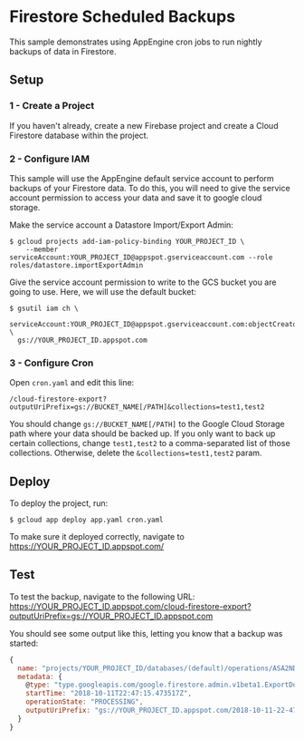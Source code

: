 # Firestore Scheduled Backups

This sample demonstrates using AppEngine cron jobs to run nightly backups
of data in Firestore.

## Setup

### 1 - Create a Project

If you haven't already, create a new Firebase project and create a Cloud
Firestore database within the project.

### 2 - Configure IAM

This sample will use the AppEngine default service account to perform
backups of your Firestore data. To do this, you will need to give
the service account permission to access your data and save it to
google cloud storage.

Make the service account a Datastore Import/Export Admin:

```shell
$ gcloud projects add-iam-policy-binding YOUR_PROJECT_ID \
    --member serviceAccount:YOUR_PROJECT_ID@appspot.gserviceaccount.com --role roles/datastore.importExportAdmin
```

Give the service account permission to write to the GCS bucket you
are going to use. Here, we will use the default bucket:

```shell
$ gsutil iam ch \
  serviceAccount:YOUR_PROJECT_ID@appspot.gserviceaccount.com:objectCreator \
  gs://YOUR_PROJECT_ID.appspot.com
```

### 3 - Configure Cron

Open `cron.yaml` and edit this line:

```
/cloud-firestore-export?outputUriPrefix=gs://BUCKET_NAME[/PATH]&collections=test1,test2
```

You should change `gs://BUCKET_NAME[/PATH]` to the Google Cloud Storage
path where your data should be backed up. If you only want to back up certain
collections, change `test1,test2` to a comma-separated list of those collections.
Otherwise, delete the `&collections=test1,test2` param.

## Deploy

To deploy the project, run:

```
$ gcloud app deploy app.yaml cron.yaml
```

To make sure it deployed correctly, navigate to https://YOUR_PROJECT_ID.appspot.com/

## Test

To test the backup, navigate to the following URL:
https://YOUR_PROJECT_ID.appspot.com/cloud-firestore-export?outputUriPrefix=gs://YOUR_PROJECT_ID.appspot.com

You should see some output like this, letting you know that a backup
was started:

```js
{
  name: "projects/YOUR_PROJECT_ID/databases/(default)/operations/ASA2NDIwNjI3ODQJGnRsdWFmZWQHEmxhcnRuZWNzdS1zYm9qLW5pbWRhFAosEg",
  metadata: {
    @type: "type.googleapis.com/google.firestore.admin.v1beta1.ExportDocumentsMetadata",
    startTime: "2018-10-11T22:47:15.473517Z",
    operationState: "PROCESSING",
    outputUriPrefix: "gs://YOUR_PROJECT_ID.appspot.com/2018-10-11-22-47-15"
  }
}
```
